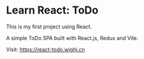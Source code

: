 # Learn React: ToDo

This is my first project using React.

A simple ToDo SPA built with React.js, Redux and Vite. 

Visit: <https://react-todo.wjghj.cn>